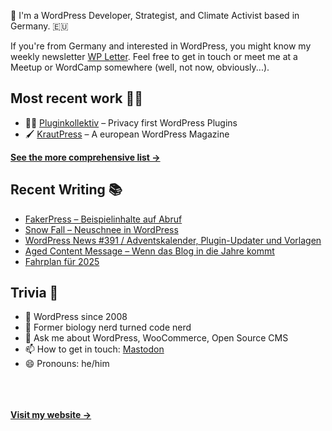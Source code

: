👋 I'm a WordPress Developer, Strategist, and Climate Activist based in Germany. 🇪🇺

If you're from Germany and interested in WordPress, you might know my weekly newsletter [WP Letter](https://wpletter.de/). Feel free to get in touch or meet me at a Meetup or WordCamp somewhere (well, not now, obviously...).


## Most recent work 👷‍♂️

- 👨‍💻 [Pluginkollektiv](https://github.com/pluginkollektiv) – Privacy first WordPress Plugins
- 🖌️ [KrautPress](https://kraut.press) – A european WordPress Magazine

**[See the more comprehensive list &rarr;](https://simonkraft.com/what-i-do)**


## Recent Writing 📚

<!-- BLOG-POST-LIST:START -->
- [FakerPress – Beispielinhalte auf Abruf](https://krautpress.de/2024/fakerpress-beispielinhalte-auf-abruf/)
- [Snow Fall – Neuschnee in WordPress](https://krautpress.de/2024/snow-fall-neuschnee-in-wordpress/)
- [WordPress News #391 / Adventskalender, Plugin-Updater und Vorlagen](https://feed.kraut.press/link/14399/16907177/391)
- [Aged Content Message – Wenn das Blog in die Jahre kommt](https://krautpress.de/2024/aged-content-message/)
- [Fahrplan für 2025](https://www.wppodcast.de/podcast/fahrplan-fuer-2025/)
<!-- BLOG-POST-LIST:END -->


## Trivia 🤪

- 👴 WordPress since 2008
- 🌱 Former biology nerd turned code nerd
- 💬 Ask me about WordPress, WooCommerce, Open Source CMS
- 📫 How to get in touch: [Mastodon](https://dewp.space/@simon)
- 😄 Pronouns: he/him

<br/><br/><br/>
**[Visit my website &rarr;](https://simonkraft.com/hi)**